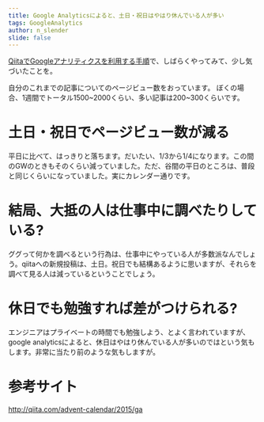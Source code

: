 ```yaml
---
title: Google Analyticsによると、土日・祝日はやはり休んでいる人が多い
tags: GoogleAnalytics
author: n_slender
slide: false
---
```

[QiitaでGoogleアナリティクスを利用する手順](http://qiita.com/Qiita/items/c7f704e3786df3aa7a11)で、しばらくやってみて、少し気づいたことを。

自分のこれまでの記事についてのページビュー数をおっています。
ぼくの場合、1週間でトータル1500~2000くらい、多い記事は200~300くらいです。

# 土日・祝日でページビュー数が減る

平日に比べて、はっきりと落ちます。だいたい、1/3から1/4になります。この間のGWのときもそのくらい減っていました。ただ、谷間の平日のところは、普段と同じくらいになっていました。実にカレンダー通りです。

# 結局、大抵の人は仕事中に調べたりしている?

ググって何かを調べるという行為は、仕事中にやっている人が多数派なんでしょう。qiitaへの新規投稿は、土日。祝日でも結構あるように思いますが、それらを調べて見る人は減っているということでしょう。

# 休日でも勉強すれば差がつけられる?

エンジニアはプライベートの時間でも勉強しよう、とよく言われていますが、google analyticsによると、休日はやはり休んでいる人が多いのではという気もします。非常に当たり前のような気もしますが。

# 参考サイト

http://qiita.com/advent-calendar/2015/ga

